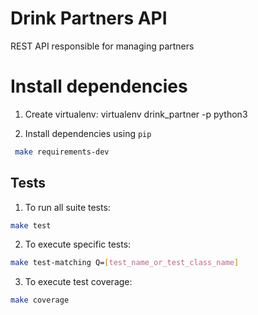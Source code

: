 
# Drink Partners API

REST API responsible for managing partners

# Install dependencies

1. Create virtualenv:
    virtualenv drink_partner -p python3

2. Install dependencies using `pip`

```bash
 make requirements-dev
```

## Tests

1. To run all suite tests:

```bash
make test
```

2. To execute specific tests:

```bash
make test-matching Q=[test_name_or_test_class_name] 
```

3. To execute test coverage:

```bash
make coverage
```
